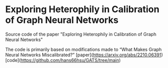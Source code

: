 # Exploring Heterophily in Calibration of Graph Neural Networks
Source code of the paper "Exploring Heterophily in Calibration of Graph Neural Networks"

The code is primarily based on modifications made to “What Makes Graph Neural Networks Miscalibrated?” \[paper\](https://arxiv.org/abs/2210.06391) \[code\](https://github.com/hans66hsu/GATS/tree/main)
